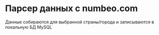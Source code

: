 # Парсер данных с numbeo.com

Данные собираются для выбранной страны/города и записываются в локальную БД MySQL
